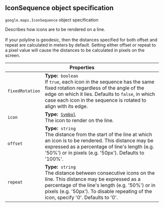 <h2 id="IconSequence"> IconSequence object specification </h2><p>
<code><span itemprop="path">google.maps</span>.<span itemprop="name">IconSequence</span></code>
object specification
</p><p>Describes how icons are to be rendered on a line. <br><br> If your polyline is geodesic, then the distances specified for both offset and repeat are calculated in meters by default. Setting either offset or repeat to a pixel value will cause the distances to be calculated in pixels on the screen.</p><div class="devsite-table-wrapper"><table class="properties responsive" summary="record IconSequence - Properties">
<thead>
<tr><th colspan="2">Properties</th>
</tr></thead>
<tbody>
<tr>
<td><code><span>fixedRotation</span></code></td>
<td><div><strong>Type:</strong>&nbsp; <code>boolean</code></div>
<div class="desc">If <code>true</code>, each icon in the sequence has the same fixed rotation regardless of the angle of the edge on which it lies. Defaults to <code>false</code>, in which case each icon in the sequence is rotated to align with its edge.</div></td>
</tr>
<tr>
<td><code><span>icon</span></code></td>
<td><div><strong>Type:</strong>&nbsp; <code><a href="https://github.com/amenadiel/google-maps-documentation/blob/master/docs/Symbol.md">Symbol</a></code></div>
<div class="desc">The icon to render on the line.</div></td>
</tr>
<tr>
<td><code><span>offset</span></code></td>
<td><div><strong>Type:</strong>&nbsp; <code>string</code></div>
<div class="desc">The distance from the start of the line at which an icon is to be rendered. This distance may be expressed as a percentage of line's length (e.g. '50%') or in pixels (e.g. '50px'). Defaults to '100%'.</div></td>
</tr>
<tr>
<td><code><span>repeat</span></code></td>
<td><div><strong>Type:</strong>&nbsp; <code>string</code></div>
<div class="desc">The distance between consecutive icons on the line. This distance may be expressed as a percentage of the line's length (e.g. '50%') or in pixels (e.g. '50px'). To disable repeating of the icon, specify '0'. Defaults to '0'.</div></td>
</tr>
</tbody>
</table></div>